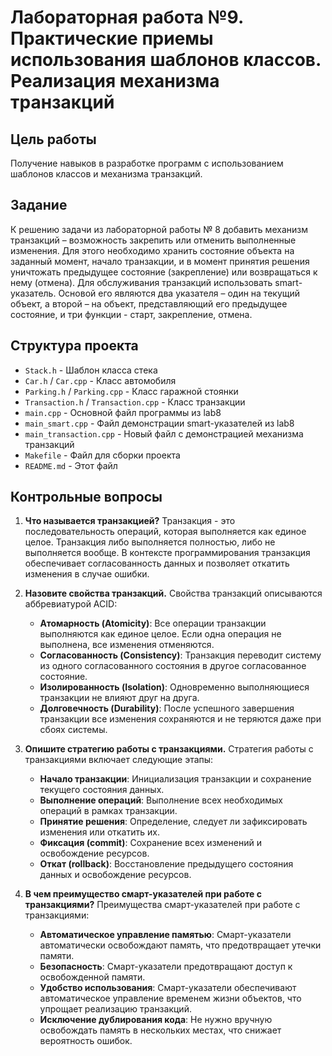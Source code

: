 # Лабораторная работа №9. Практические приемы использования шаблонов классов. Реализация механизма транзакций

## Цель работы
Получение навыков в разработке программ с использованием шаблонов классов и механизма транзакций.

## Задание
К решению задачи из лабораторной работы № 8 добавить механизм транзакций – возможность закрепить или отменить выполненные изменения.
Для этого необходимо хранить состояние объекта на заданный момент, начало транзакции, и в момент принятия решения уничтожать предыдущее состояние (закрепление) или возвращаться к нему (отмена). Для обслуживания транзакций использовать smart-указатель. Основой его являются два указателя – один на текущий объект, а второй – на объект, представляющий его предыдущее состояние, и три функции - старт, закрепление, отмена.

## Структура проекта
- `Stack.h` - Шаблон класса стека
- `Car.h` / `Car.cpp` - Класс автомобиля
- `Parking.h` / `Parking.cpp` - Класс гаражной стоянки
- `Transaction.h` / `Transaction.cpp` - Класс транзакции
- `main.cpp` - Основной файл программы из lab8
- `main_smart.cpp` - Файл демонстрации smart-указателей из lab8
- `main_transaction.cpp` - Новый файл с демонстрацией механизма транзакций
- `Makefile` - Файл для сборки проекта
- `README.md` - Этот файл

## Контрольные вопросы

1. **Что называется транзакцией?**
   Транзакция - это последовательность операций, которая выполняется как единое целое. Транзакция либо выполняется полностью, либо не выполняется вообще. В контексте программирования транзакция обеспечивает согласованность данных и позволяет откатить изменения в случае ошибки.

2. **Назовите свойства транзакций.**
   Свойства транзакций описываются аббревиатурой ACID:
   - **Атомарность (Atomicity)**: Все операции транзакции выполняются как единое целое. Если одна операция не выполнена, все изменения отменяются.
   - **Согласованность (Consistency)**: Транзакция переводит систему из одного согласованного состояния в другое согласованное состояние.
   - **Изолированность (Isolation)**: Одновременно выполняющиеся транзакции не влияют друг на друга.
   - **Долговечность (Durability)**: После успешного завершения транзакции все изменения сохраняются и не теряются даже при сбоях системы.

3. **Опишите стратегию работы с транзакциями.**
   Стратегия работы с транзакциями включает следующие этапы:
   - **Начало транзакции**: Инициализация транзакции и сохранение текущего состояния данных.
   - **Выполнение операций**: Выполнение всех необходимых операций в рамках транзакции.
   - **Принятие решения**: Определение, следует ли зафиксировать изменения или откатить их.
   - **Фиксация (commit)**: Сохранение всех изменений и освобождение ресурсов.
   - **Откат (rollback)**: Восстановление предыдущего состояния данных и освобождение ресурсов.

4. **В чем преимущество смарт-указателей при работе с транзакциями?**
   Преимущества смарт-указателей при работе с транзакциями:
   - **Автоматическое управление памятью**: Смарт-указатели автоматически освобождают память, что предотвращает утечки памяти.
   - **Безопасность**: Смарт-указатели предотвращают доступ к освобожденной памяти.
   - **Удобство использования**: Смарт-указатели обеспечивают автоматическое управление временем жизни объектов, что упрощает реализацию транзакций.
   - **Исключение дублирования кода**: Не нужно вручную освобождать память в нескольких местах, что снижает вероятность ошибок.